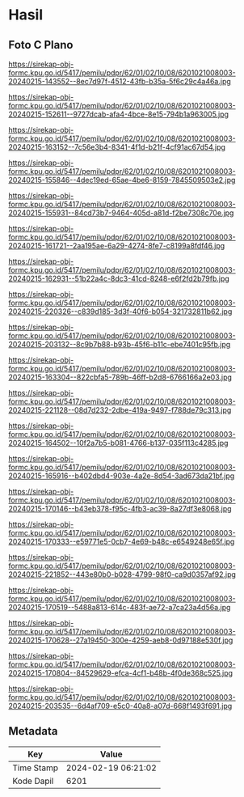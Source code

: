# Hasil

## Foto C Plano

https://sirekap-obj-formc.kpu.go.id/5417/pemilu/pdpr/62/01/02/10/08/6201021008003-20240215-143552--8ec7d97f-4512-43fb-b35a-5f6c29c4a46a.jpg

https://sirekap-obj-formc.kpu.go.id/5417/pemilu/pdpr/62/01/02/10/08/6201021008003-20240215-152611--9727dcab-afa4-4bce-8e15-794b1a963005.jpg

https://sirekap-obj-formc.kpu.go.id/5417/pemilu/pdpr/62/01/02/10/08/6201021008003-20240215-163152--7c56e3b4-8341-4f1d-b21f-4cf91ac67d54.jpg

https://sirekap-obj-formc.kpu.go.id/5417/pemilu/pdpr/62/01/02/10/08/6201021008003-20240215-155846--4dec19ed-65ae-4be6-8159-7845509503e2.jpg

https://sirekap-obj-formc.kpu.go.id/5417/pemilu/pdpr/62/01/02/10/08/6201021008003-20240215-155931--84cd73b7-9464-405d-a81d-f2be7308c70e.jpg

https://sirekap-obj-formc.kpu.go.id/5417/pemilu/pdpr/62/01/02/10/08/6201021008003-20240215-161721--2aa195ae-6a29-4274-8fe7-c8199a8fdf46.jpg

https://sirekap-obj-formc.kpu.go.id/5417/pemilu/pdpr/62/01/02/10/08/6201021008003-20240215-162931--51b22a4c-8dc3-41cd-8248-e6f2fd2b79fb.jpg

https://sirekap-obj-formc.kpu.go.id/5417/pemilu/pdpr/62/01/02/10/08/6201021008003-20240215-220326--c839d185-3d3f-40f6-b054-321732811b62.jpg

https://sirekap-obj-formc.kpu.go.id/5417/pemilu/pdpr/62/01/02/10/08/6201021008003-20240215-203132--8c9b7b88-b93b-45f6-b11c-ebe7401c95fb.jpg

https://sirekap-obj-formc.kpu.go.id/5417/pemilu/pdpr/62/01/02/10/08/6201021008003-20240215-163304--822cbfa5-789b-46ff-b2d8-6766166a2e03.jpg

https://sirekap-obj-formc.kpu.go.id/5417/pemilu/pdpr/62/01/02/10/08/6201021008003-20240215-221128--08d7d232-2dbe-419a-9497-f788de79c313.jpg

https://sirekap-obj-formc.kpu.go.id/5417/pemilu/pdpr/62/01/02/10/08/6201021008003-20240215-164502--10f2a7b5-b081-4766-b137-035f113c4285.jpg

https://sirekap-obj-formc.kpu.go.id/5417/pemilu/pdpr/62/01/02/10/08/6201021008003-20240215-165916--b402dbd4-903e-4a2e-8d54-3ad673da21bf.jpg

https://sirekap-obj-formc.kpu.go.id/5417/pemilu/pdpr/62/01/02/10/08/6201021008003-20240215-170146--b43eb378-f95c-4fb3-ac39-8a27df3e8068.jpg

https://sirekap-obj-formc.kpu.go.id/5417/pemilu/pdpr/62/01/02/10/08/6201021008003-20240215-170333--e59771e5-0cb7-4e69-b48c-e6549248e65f.jpg

https://sirekap-obj-formc.kpu.go.id/5417/pemilu/pdpr/62/01/02/10/08/6201021008003-20240215-221852--443e80b0-b028-4799-98f0-ca9d0357af92.jpg

https://sirekap-obj-formc.kpu.go.id/5417/pemilu/pdpr/62/01/02/10/08/6201021008003-20240215-170519--5488a813-614c-483f-ae72-a7ca23a4d56a.jpg

https://sirekap-obj-formc.kpu.go.id/5417/pemilu/pdpr/62/01/02/10/08/6201021008003-20240215-170628--27a19450-300e-4259-aeb8-0d97188e530f.jpg

https://sirekap-obj-formc.kpu.go.id/5417/pemilu/pdpr/62/01/02/10/08/6201021008003-20240215-170804--84529629-efca-4cf1-b48b-4f0de368c525.jpg

https://sirekap-obj-formc.kpu.go.id/5417/pemilu/pdpr/62/01/02/10/08/6201021008003-20240215-203535--6d4af709-e5c0-40a8-a07d-668f1493f691.jpg


## Metadata

| Key        | Value               |
| ---------- | ------------------- |
| Time Stamp | 2024-02-19 06:21:02 |
| Kode Dapil | 6201                |



